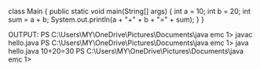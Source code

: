 class Main {
  public static void main(String[] args) {
    int a = 10;
    int b = 20;
    int sum = a + b;
    System.out.println(a + "+" + b + "=" + sum);
  }
}



OUTPUT:
PS C:\Users\MY\OneDrive\Pictures\Documents\java emc 1> javac hello.java
PS C:\Users\MY\OneDrive\Pictures\Documents\java emc 1> java hello.java
10+20=30
PS C:\Users\MY\OneDrive\Pictures\Documents\java emc 1>
